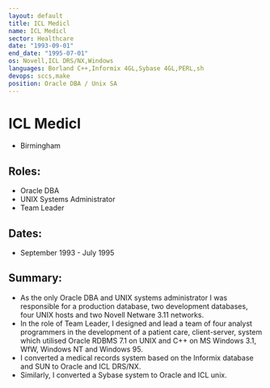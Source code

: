 ```yaml
---
layout: default
title: ICL Medicl
name: ICL Medicl
sector: Healthcare
date: "1993-09-01"
end_date: "1995-07-01"
os: Novell,ICL DRS/NX,Windows
languages: Borland C++,Informix 4GL,Sybase 4GL,PERL,sh
devops: sccs,make
position: Oracle DBA / Unix SA
---
```

# ICL Medicl 
- Birmingham

## Roles:		
- Oracle DBA
- UNIX Systems Administrator
- Team Leader

## Dates:
- September 1993 - July 1995

## Summary:
-	As the only Oracle DBA and UNIX systems administrator I was responsible for a production database, two development databases, four UNIX hosts and two Novell Netware 3.11 networks.
-	In the role of Team Leader, I designed and lead a team of four analyst programmers in the development of a patient care, client-server, system which utilised Oracle RDBMS 7.1 on UNIX and C++ on MS Windows 3.1, WfW, Windows NT and Windows 95.
-	I converted a medical records system based on the Informix database and SUN to Oracle and ICL DRS/NX.
-	Similarly, I converted a Sybase system to Oracle and ICL unix.

